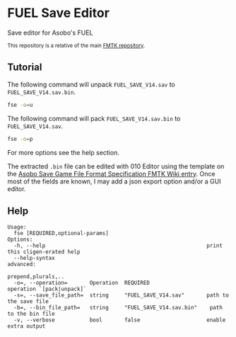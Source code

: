# FUEL Save Editor

Save editor for Asobo's FUEL

<sup>This repository is a relative of the main [FMTK repository](https://github.com/widberg/fmtk).</sup>

## Tutorial

The following command will unpack `FUEL_SAVE_V14.sav` to `FUEL_SAVE_V14.sav.bin`.

```sh
fse -o=u
```

The following command will pack `FUEL_SAVE_V14.sav.bin` to `FUEL_SAVE_V14.sav`.

```sh
fse -o=p
```

For more options see the help section.

The extracted `.bin` file can be edited with 010 Editor using the template on the [Asobo Save Game File Format Specification FMTK Wiki entry](https://github.com/widberg/fmtk/wiki/Asobo-Save-Game-File-Format-Specification). Once most of the fields are known, I may add a json export option and/or a GUI editor.

## Help

```plaintext
Usage:
  fse [REQUIRED,optional-params]
Options:
  -h, --help                                                   print this cligen-erated help
  --help-syntax                                                advanced:
                                                               prepend,plurals,..
  -o=, --operation=       Operation  REQUIRED                  operation `[pack|unpack]`
  -s=, --save_file_path=  string     "FUEL_SAVE_V14.sav"       path to the save file
  -b=, --bin_file_path=   string     "FUEL_SAVE_V14.sav.bin"    path to the bin file
  -v, --verbose           bool       false                     enable extra output
```
